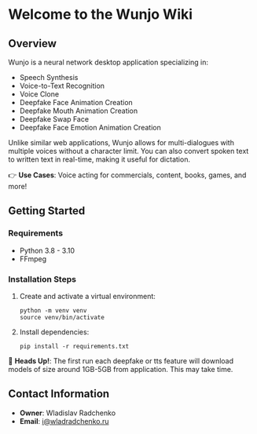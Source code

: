 # Welcome to the Wunjo Wiki

## Overview

Wunjo is a neural network desktop application specializing in:

- Speech Synthesis
- Voice-to-Text Recognition
- Voice Clone
- Deepfake Face Animation Creation
- Deepfake Mouth Animation Creation
- Deepfake Swap Face
- Deepfake Face Emotion Animation Creation

Unlike similar web applications, Wunjo allows for multi-dialogues with multiple voices without a character limit. You can also convert spoken text to written text in real-time, making it useful for dictation.

👉 **Use Cases**: Voice acting for commercials, content, books, games, and more!

## Getting Started

### Requirements

- Python 3.8 - 3.10
- FFmpeg

### Installation Steps

1. Create and activate a virtual environment:
    ```
    python -m venv venv
    source venv/bin/activate
    ```

2. Install dependencies:
    ```
    pip install -r requirements.txt
    ```

🚨 **Heads Up!**: The first run each deepfake or tts feature will download models of size around 1GB-5GB from application. This may take time.


## Contact Information

- **Owner**: Wladislav Radchenko
- **Email**: [i@wladradchenko.ru](mailto:i@wladradchenko.ru)